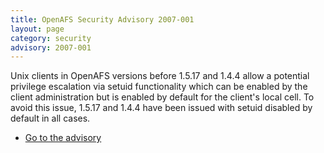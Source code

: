 ```yaml
---
title: OpenAFS Security Advisory 2007-001
layout: page
category: security
advisory: 2007-001
---
```



Unix clients in OpenAFS versions before 1.5.17 and 1.4.4 allow a
potential privilege escalation via setuid functionality which can be
enabled by the client administration but is enabled by default for the
client's local cell. To avoid this issue, 1.5.17 and 1.4.4 have been
issued with setuid disabled by default in all cases.

-   [Go to the advisory](/security/OPENAFS-SA-2007-001.html)


